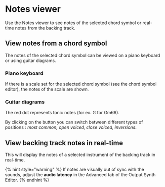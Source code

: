 # Notes viewer

Use the Notes viewer to see notes of the selected chord symbol or real-time notes from the backing track.

## View notes from a chord symbol

The notes of the selected chord symbol can be viewed on a piano keyboard or using guitar diagrams.

### Piano keyboard

If there is a scale set for the selected chord symbol (see the chord symbol editor), the notes of the scale are shown.

### Guitar diagrams

The red dot represents tonic notes (for ex. G for Gm69).

By clicking on the button you can switch between different types of positions : _most common, open voiced, close voiced, inversions_.

## View backing track notes in real-time

This will display the notes of a selected instrument of the backing track in real-time.

{% hint style="warning" %}
If notes are visually out of sync with the sounds, adjust the **audio latency** in the Advanced tab of the Output Synth Editor.
{% endhint %}
